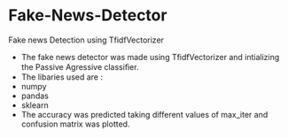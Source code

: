 # Fake-News-Detector
Fake news Detection using TfidfVectorizer
- The fake news detector was made using TfidfVectorizer and intializing the Passive Agressive classiﬁer.
- The libaries used are :
 - numpy
 - pandas
 - sklearn
- The accuracy was predicted taking different values of max_iter and confusion matrix was plotted.
